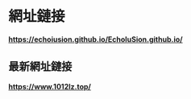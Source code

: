 # **網址鏈接**
**https://echoiusion.github.io/EchoIuSion.github.io/**
## **最新網址鏈接**
**https://www.1012lz.top/**
